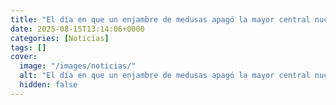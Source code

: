 ```yaml
---
title: "El día en que un enjambre de medusas apagó la mayor central nuclear de Europa"
date: 2025-08-15T13:14:06+0000
categories: [Noticias]
tags: []
cover:
  image: "/images/noticias/"
  alt: "El día en que un enjambre de medusas apagó la mayor central nuclear de Europa"
  hidden: false
---
```



